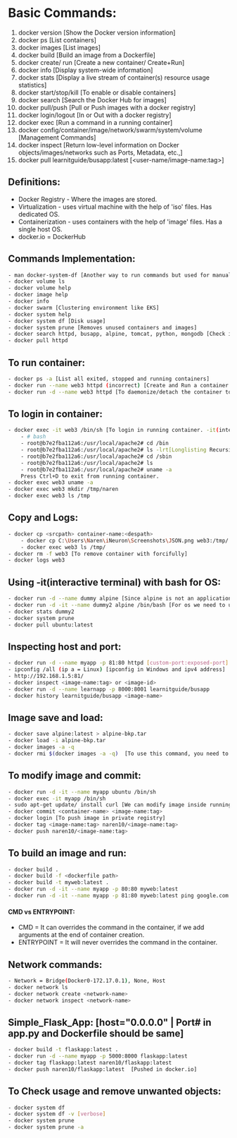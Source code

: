# Basic Commands:
01. docker version [Show the Docker version information]
02. docker ps [List containers]
03. docker images [List images]
04. docker build [Build an image from a Dockerfile]
05. docker create/ run [Create a new container/ Create+Run]
06. docker info [Display system-wide information]
07. docker stats [Display a live stream of container(s) resource usage statistics]
08. docker start/stop/kill [To enable or disable containers]
09. docker search [Search the Docker Hub for images]
10. docker pull/push [Pull or Push images with a docker registry]
11. docker login/logout [In or Out with a docker registry]
12. docker exec [Run a command in a running container]
13. docker config/container/image/network/swarm/system/volume [Management Commands]
14. docker inspect [Return low-level information on Docker objects/images/networks such as Ports, Metadata, etc.,]
15. docker pull learnitguide/busapp:latest [<user-name/image-name:tag>]

## Definitions:
- Docker Registry - Where the images are stored.
- Virtualization - uses virtual machine with the help of 'iso' files. Has dedicated OS.
- Containerization - uses containers with the help of 'image' files. Has a single host OS.
- docker.io = DockerHub


## Commands Implementation:
```bash
- man docker-system-df [Another way to run commands but used for manual commands]
- docker volume ls
- docker volume help
- docker image help
- docker info
- docker swarm [Clustering environment like EKS]
- docker system help
- docker system df [Disk usage]
- docker system prune [Removes unused containers and images]
- docker search httpd, busapp, alpine, tomcat, python, mongodb [Check in DockerHub]
- docker pull httpd
```

## To run container:
```bash
- docker ps -a [List all exited, stopped and running containers]
- docker run --name web3 httpd (incorrect) [Create and Run a container with image name]
- docker run -d --name web3 httpd [To daemonize/detach the container to run in background]
```

## To login in container:
```bash
- docker exec -it web3 /bin/sh [To login in running container. -it(interactive terminal)]
    - # bash
    - root@b7e2fba112a6:/usr/local/apache2# cd /bin
    - root@b7e2fba112a6:/usr/local/apache2# ls -lrt[Longlisting Recursive Time]
    - root@b7e2fba112a6:/usr/local/apache2# cd /sbin
    - root@b7e2fba112a6:/usr/local/apache2# ls
    - root@b7e2fba112a6:/usr/local/apache2# uname -a
    Press Ctrl+D to exit from running container.
- docker exec web3 uname -a
- docker exec web3 mkdir /tmp/naren
- docker exec web3 ls /tmp
```

## Copy and Logs:
```bash
- docker cp <srcpath> container-name:<despath>
    - docker cp C:\Users\Naren\iNeuron\Screenshots\JSON.png web3:/tmp/
    - docker exec web3 ls /tmp/
- docker rm -f web3 [To remove container with forcifully]
- docker logs web3
```

## Using -it(interactive terminal) with bash for OS:
```bash
- docker run -d --name dummy alpine [Since alpine is not an application it will be exited]
- docker run -d -it --name dummy2 alpine /bin/bash [For os we need to use '-it' with 'bash']
- docker stats dummy2
- docker system prune
- docker pull ubuntu:latest
```

## Inspecting host and port:
```bash
- docker run -d --name myapp -p 81:80 httpd [custom-port:exposed-port]
- ipconfig /all (ip a = Linux) [ipconfig in Windows and ipv4 address]
- http://192.168.1.5:81/
- docker inspect <image-name:tag> or <image-id>
- docker run -d --name learnapp -p 8000:8001 learnitguide/busapp
- docker history learnitguide/busapp <image-name>
```

## Image save and load:
```bash
- docker save alpine:latest > alpine-bkp.tar
- docker load -i alpine-bkp.tar
- docker images -a -q
- docker rmi $(docker images -a -q)  [To use this command, you need to remove all containers]
```

## To modify image and commit:
```bash
- docker run -d -it --name myapp ubuntu /bin/sh
- docker exec -it myapp /bin/sh
- sudo apt-get update/ install curl [We can modify image inside running container]
- docker commit <container-name> <image-name:tag>
- docker login [To push image in private registry]
- docker tag <image-name:tag> naren10/<image-name:tag>
- docker push naren10/<image-name:tag>
```

## To build an image and run:
```bash
- docker build .
- docker build -f <dockerfile path>
- docker build -t myweb:latest .
- docker run -d -it --name myapp -p 80:80 myweb:latest
- docker run -d -it --name myapp -p 81:80 myweb:latest ping google.com [Results error when CMD as instruction]
```

#### CMD vs ENTRYPOINT:
- CMD = It can overrides the command in the container, if we add arguments at the end of container creation.
- ENTRYPOINT = It will never overrides the command in the container.

## Network commands:
```bash
- Network = Bridge(Docker0-172.17.0.1), None, Host
- docker network ls
- docker network create <network-name>
- docker network inspect <network-name>
```

## Simple_Flask_App: [host="0.0.0.0" | Port# in app.py and Dockerfile should be same]
```bash
- docker build -t flaskapp:latest .
- docker run -d --name myapp -p 5000:8000 flaskapp:latest
- docker tag flaskapp:latest naren10/flaskapp:latest
- docker push naren10/flaskapp:latest  [Pushed in docker.io]
```

## To Check usage and remove unwanted objects:
```bash
- docker system df
- docker system df -v [verbose]
- docker system prune
- docker system prune -a
```
